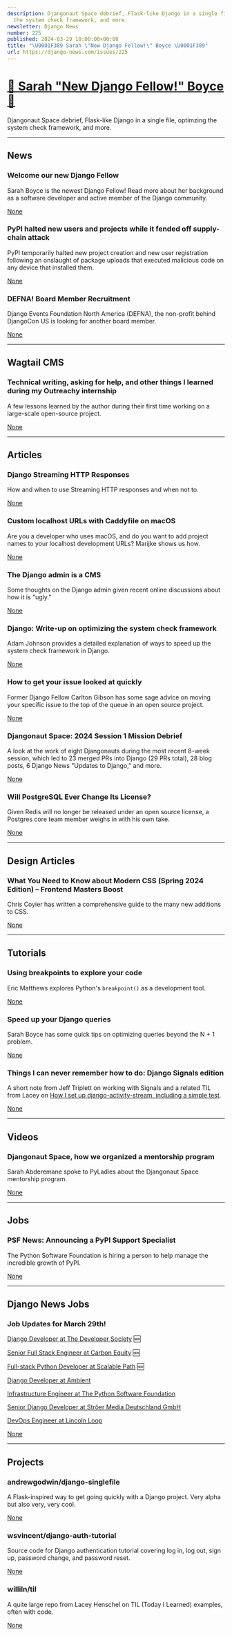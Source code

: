 ```yaml
---
description: Djangonaut Space debrief, Flask-like Django in a single file, optimzing
  the system check framework, and more.
newsletter: Django News
number: 225
published: 2024-03-29 10:00:00+00:00
title: "\U0001F389 Sarah \"New Django Fellow!\" Boyce \U0001F389"
url: https://django-news.com/issues/225
---
```


# [🎉 Sarah &quot;New Django Fellow!&quot; Boyce 🎉](https://django-news.com/issues/225)

Djangonaut Space debrief, Flask-like Django in a single file, optimzing the system check framework, and more.

  ----

  ## News

  ### Welcome our new Django Fellow

  <p>Sarah Boyce is the newest Django Fellow! Read more about her background as a software developer and active member of the Django community.</p>

  [None](None)

  ### PyPI halted new users and projects while it fended off supply-chain attack

  <p>PyPI temporarily halted new project creation and new user registration following an onslaught of package uploads that executed malicious code on any device that installed them.</p>

  [None](None)

  ### DEFNA! Board Member Recruitment

  <p>Django Events Foundation North America (DEFNA), the non-profit behind DjangoCon US is looking for another board member.</p>

  [None](None)

  ----

  ## Wagtail CMS

  ### Technical writing, asking for help, and other things I learned during my Outreachy internship

  <p>A few lessons learned by the author during their first time working on a large-scale open-source project.</p>

  [None](None)

  ----

  ## Articles

  ### Django Streaming HTTP Responses

  <p>How and when to use Streaming HTTP responses and when not to.</p>

  [None](None)

  ### Custom localhost URLs with Caddyfile on macOS

  <p>Are you a developer who uses macOS, and do you want to add project names to your localhost development URLs? Marijke shows us how.</p>

  [None](None)

  ### The Django admin is a CMS

  <p>Some thoughts on the Django admin given recent online discussions about how it is "ugly."</p>

  [None](None)

  ### Django: Write-up on optimizing the system check framework

  <p>Adam Johnson provides a detailed explanation of ways to speed up the system check framework in Django.</p>

  [None](None)

  ### How to get your issue looked at quickly

  <p>Former Django Fellow Carlton Gibson has some sage advice on moving your specific issue to the top of the queue in an open source project.</p>

  [None](None)

  ### Djangonaut Space: 2024 Session 1 Mission Debrief

  <p>A look at the work of eight Djangonauts during the most recent 8-week session, which led to 23 merged PRs into Django (29 PRs total), 28 blog posts, 6 Django News "Updates to Django," and more.</p>

  [None](None)

  ### Will PostgreSQL Ever Change Its License?

  <p>Given Redis will no longer be released under an open source license, a Postgres core team member weighs in with his own take.</p>

  [None](None)

  ----

  ## Design Articles

  ### What You Need to Know about Modern CSS (Spring 2024 Edition) – Frontend Masters Boost

  <p>Chris Coyier has written a comprehensive guide to the many new additions to CSS.</p>

  [None](None)

  ----

  ## Tutorials

  ### Using breakpoints to explore your code

  <p>Eric Matthews explores Python's <code>breakpoint()</code> as a development tool.</p>

  [None](None)

  ### Speed up your Django queries

  <p>Sarah Boyce has some quick tips on optimizing queries beyond the N + 1 problem.</p>

  [None](None)

  ### Things I can never remember how to do: Django Signals edition

  <p>A short note from Jeff Triplett on working with Signals and a related TIL from Lacey on <a href="https://cur.at/Fp0GRXe">How I set up django-activity-stream, including a simple test</a>.</p>

  [None](None)

  ----

  ## Videos

  ### Djangonaut Space, how we organized a mentorship program

  <p>Sarah Abderemane spoke to PyLadies about the Djangonaut Space mentorship program.</p>

  [None](None)

  ----

  ## Jobs

  ### PSF News: Announcing a PyPI Support Specialist

  <p>The Python Software Foundation is hiring a person to help manage the incredible growth of PyPI.</p>

  [None](None)

  ----

  ## Django News Jobs

  ### Job Updates for March 29th!

  <p><a href="https://cur.at/KHweny3">Django Developer at The Developer Society</a> 🆕</p>

<p><a href="https://cur.at/bWRRNLn">Senior Full Stack Engineer at Carbon Equity</a> 🆕</p>

<p><a href="https://cur.at/2bDNI1C">Full-stack Python Developer at Scalable Path</a> 🆕</p>

<p><a href="https://cur.at/Opft3bW">Django Developer at Ambient</a></p>

<p><a href="https://cur.at/NFSC1YA">Infrastructure Engineer at The Python Software Foundation</a></p>

<p><a href="https://cur.at/8MpcyKt">Senior Django Developer at Ströer Media Deutschland GmbH</a></p>

<p><a href="https://cur.at/Pgnk42Y">DevOps Engineer at Lincoln Loop</a></p>

  [None](None)

  ----

  ## Projects

  ### andrewgodwin/django-singlefile

  <p>A Flask-inspired way to get going quickly with a Django project. Very alpha but also very, very cool.</p>

  [None](None)

  ### wsvincent/django-auth-tutorial

  <p>Source code for Django authentication tutorial covering log in, log out, sign up, password change, and password reset.</p>

  [None](None)

  ### williln/til

  <p>A quite large repo from Lacey Henschel on TIL (Today I Learned) examples, often with code.</p>

  [None](None)